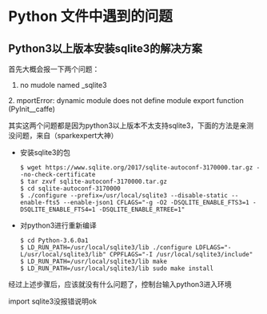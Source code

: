 # Python 文件中遇到的问题
## Python3以上版本安装sqlite3的解决方案

首先大概会报一下两个问题：

1. no mudole named _sqlite3

2. mportError: dynamic module does not define module export function (PyInit__caffe)

其实这两个问题都是因为python3以上版本不太支持sqlite3，下面的方法是亲测没问题，来自（sparkexpert大神）

- 安装sqlite3的包

    ```  
    $ wget https://www.sqlite.org/2017/sqlite-autoconf-3170000.tar.gz --no-check-certificate
    $ tar zxvf sqlite-autoconf-3170000.tar.gz
    $ cd sqlite-autoconf-3170000
    $ ./configure --prefix=/usr/local/sqlite3 --disable-static --enable-fts5 --enable-json1 CFLAGS="-g -O2 -DSQLITE_ENABLE_FTS3=1 -DSQLITE_ENABLE_FTS4=1 -DSQLITE_ENABLE_RTREE=1"
    ```
- 对python3进行重新编译

    ```    
    $ cd Python-3.6.0a1
    $ LD_RUN_PATH=/usr/local/sqlite3/lib ./configure LDFLAGS="-L/usr/local/sqlite3/lib" CPPFLAGS="-I /usr/local/sqlite3/include"
    $ LD_RUN_PATH=/usr/local/sqlite3/lib make
    $ LD_RUN_PATH=/usr/local/sqlite3/lib sudo make install
    ```
    
经过上述步骤后，应该就没有什么问题了，控制台输入python3进入环境

import sqlite3没报错说明ok

